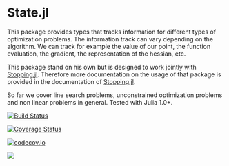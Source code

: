 # State.jl

This package provides types that tracks information for different types of
optimization problems. The information track can vary depending on the algorithm.
We can track for example the value of our point, the function evaluation, the
gradient, the representation of the hessian, etc.

This package stand on his own but is designed to work jointly with [Stopping.jl](https://github.com/Goysa2/Stopping.jl). Therefore more documentation on the usage of that package is provided in the documentation of [Stopping.jl](https://github.com/Goysa2/Stopping.jl).

So far we cover line search problems, unconstrained optimization problems and
non linear problems in general.
Tested with Julia 1.0+.


[![Build Status](https://travis-ci.org/Goysa2/State.jl.svg?branch=master)](https://travis-ci.org/Goysa2/State.jl)

[![Coverage Status](https://coveralls.io/repos/Goysa2/State.jl/badge.svg?branch=master&service=github)](https://coveralls.io/github/Goysa2/State.jl?branch=julia-0.7)

[![codecov.io](http://codecov.io/github/Goysa2/State.jl/coverage.svg?branch=master)](http://codecov.io/github/Goysa2/State.jl?branch=master)

[![](https://img.shields.io/badge/docs-dev-blue.svg)](https://goysa2.github.io/State.jl/dev/)
